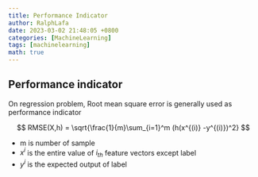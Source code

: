 ```yaml
---
title: Performance Indicator
author: RalphLafa
date: 2023-03-02 21:48:05 +0800
categories: [MachineLearning]
tags: [machinelearning]
math: true
---
```



## Performance indicator

On regression problem, Root mean square error is generally used as performance indicator

 $$
 RMSE(X,h) = \sqrt{\frac{1}{m}\sum_{i=1}^m (h(x^{(i)} -y^{(i)})^2}
 $$

 -  m is number of sample
 - $x^{i}$  is the entire value of $i_{th}$ feature vectors except label
 - $y^{i}$ is the expected output of label

 

